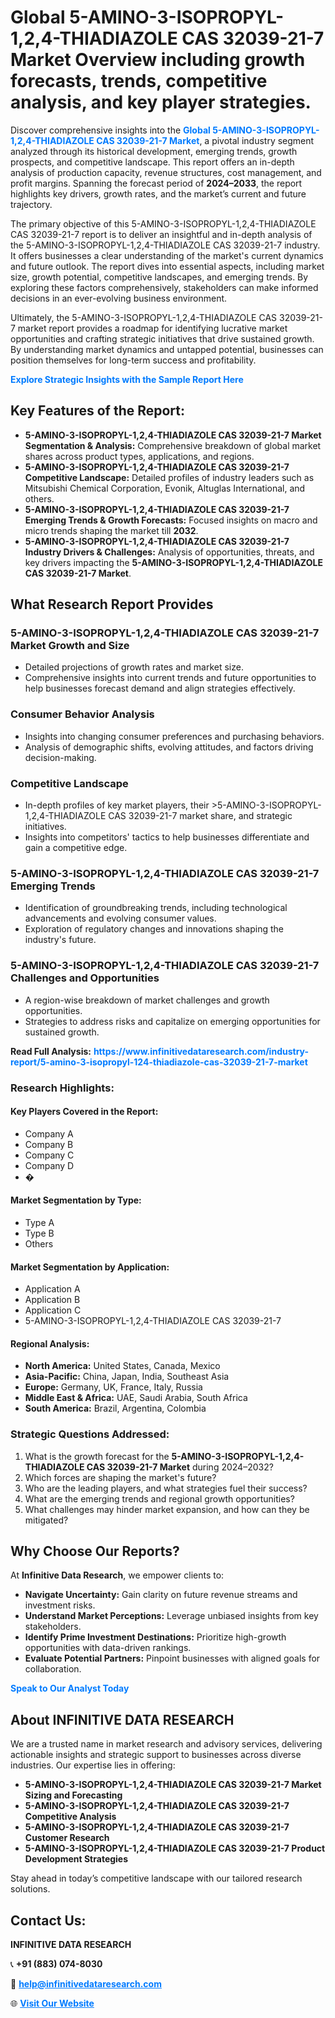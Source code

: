 <h1>Global 5-AMINO-3-ISOPROPYL-1,2,4-THIADIAZOLE CAS 32039-21-7 Market Overview including growth forecasts, trends, competitive analysis, and key player strategies.</h1>
<p>
Discover comprehensive insights into the 
<a href="https://www.infinitivedataresearch.com/industry-report/5-amino-3-isopropyl-124-thiadiazole-cas-32039-21-7-market" rel="dofollow" style="color: #007BFF; text-decoration: none;"><strong>Global 5-AMINO-3-ISOPROPYL-1,2,4-THIADIAZOLE CAS 32039-21-7 Market</strong></a>, a pivotal industry segment analyzed through its historical development, emerging trends, growth prospects, and competitive landscape. This report offers an in-depth analysis of production capacity, revenue structures, cost management, and profit margins. Spanning the forecast period of <strong>2024–2033</strong>, the report highlights key drivers, growth rates, and the market’s current and future trajectory.
</p>
<p>
The primary objective of this 5-AMINO-3-ISOPROPYL-1,2,4-THIADIAZOLE CAS 32039-21-7 report is to deliver an insightful and in-depth analysis of the 5-AMINO-3-ISOPROPYL-1,2,4-THIADIAZOLE CAS 32039-21-7 industry. It offers businesses a clear understanding of the market's current dynamics and future outlook. The report dives into essential aspects, including market size, growth potential, competitive landscapes, and emerging trends. By exploring these factors comprehensively, stakeholders can make informed decisions in an ever-evolving business environment.
</p>
<p>
Ultimately, the 5-AMINO-3-ISOPROPYL-1,2,4-THIADIAZOLE CAS 32039-21-7 market report provides a roadmap for identifying lucrative market opportunities and crafting strategic initiatives that drive sustained growth. By understanding market dynamics and untapped potential, businesses can position themselves for long-term success and profitability.
</p>
<p>
<a href="https://www.infinitivedataresearch.com/request-sample/reportId=107729" style="color: #007BFF; text-decoration: none;"><strong>Explore Strategic Insights with the Sample Report Here</strong></a>
</p>

<h2>Key Features of the Report:</h2>
<ul>
<li><strong>5-AMINO-3-ISOPROPYL-1,2,4-THIADIAZOLE CAS 32039-21-7 Market Segmentation & Analysis:</strong> Comprehensive breakdown of global market shares across product types, applications, and regions.</li>
<li><strong>5-AMINO-3-ISOPROPYL-1,2,4-THIADIAZOLE CAS 32039-21-7 Competitive Landscape:</strong> Detailed profiles of industry leaders such as Mitsubishi Chemical Corporation, Evonik, Altuglas International, and others.</li>
<li><strong>5-AMINO-3-ISOPROPYL-1,2,4-THIADIAZOLE CAS 32039-21-7 Emerging Trends & Growth Forecasts:</strong> Focused insights on macro and micro trends shaping the market till <strong>2032</strong>.</li>
<li><strong>5-AMINO-3-ISOPROPYL-1,2,4-THIADIAZOLE CAS 32039-21-7 Industry Drivers & Challenges:</strong> Analysis of opportunities, threats, and key drivers impacting the <strong>5-AMINO-3-ISOPROPYL-1,2,4-THIADIAZOLE CAS 32039-21-7 Market</strong>.</li>
</ul>

<h2>What Research Report Provides</h2>
<h3>5-AMINO-3-ISOPROPYL-1,2,4-THIADIAZOLE CAS 32039-21-7 Market Growth and Size</h3>
<ul>
<li>Detailed projections of growth rates and market size.</li>
<li>Comprehensive insights into current trends and future opportunities to help businesses forecast demand and align strategies effectively.</li>
</ul>

<h3>Consumer Behavior Analysis</h3>
<ul>
<li>Insights into changing consumer preferences and purchasing behaviors.</li>
<li>Analysis of demographic shifts, evolving attitudes, and factors driving decision-making.</li>
</ul>

<h3>Competitive Landscape</h3>
<ul>
<li>In-depth profiles of key market players, their >5-AMINO-3-ISOPROPYL-1,2,4-THIADIAZOLE CAS 32039-21-7 market share, and strategic initiatives.</li>
<li>Insights into competitors' tactics to help businesses differentiate and gain a competitive edge.</li>
</ul>

<h3>5-AMINO-3-ISOPROPYL-1,2,4-THIADIAZOLE CAS 32039-21-7 Emerging Trends</h3>
<ul>
<li>Identification of groundbreaking trends, including technological advancements and evolving consumer values.</li>
<li>Exploration of regulatory changes and innovations shaping the industry's future.</li>
</ul>

<h3>5-AMINO-3-ISOPROPYL-1,2,4-THIADIAZOLE CAS 32039-21-7 Challenges and Opportunities</h3>
<ul>
<li>A region-wise breakdown of market challenges and growth opportunities.</li>
<li>Strategies to address risks and capitalize on emerging opportunities for sustained growth.</li>
</ul>
<p><strong>Read Full Analysis:</strong> <a href="https://www.infinitivedataresearch.com/industry-report/5-amino-3-isopropyl-124-thiadiazole-cas-32039-21-7-market" rel="dofollow" style="color: #007BFF; text-decoration: none;"><strong>https://www.infinitivedataresearch.com/industry-report/5-amino-3-isopropyl-124-thiadiazole-cas-32039-21-7-market</strong></a></p>
<h3>Research Highlights:</h3>
<h4>Key Players Covered in the Report:</h4>
<ul><li>Company A</li><li>Company B</li><li>Company C</li><li>Company D</li><li>�</li></ul>
<h4>Market Segmentation by Type:</h4>
<ul><li>Type A</li><li>Type B</li><li>Others</li></ul>
<h4>Market Segmentation by Application:</h4>
<ul><li>Application A</li><li>Application B</li><li>Application C</li><li>5-AMINO-3-ISOPROPYL-1,2,4-THIADIAZOLE CAS 32039-21-7</li></ul>

<h4>Regional Analysis:</h4>
<ul>
<li><strong>North America:</strong> United States, Canada, Mexico</li>
<li><strong>Asia-Pacific:</strong> China, Japan, India, Southeast Asia</li>
<li><strong>Europe:</strong> Germany, UK, France, Italy, Russia</li>
<li><strong>Middle East & Africa:</strong> UAE, Saudi Arabia, South Africa</li>
<li><strong>South America:</strong> Brazil, Argentina, Colombia</li>
</ul>

<h3>Strategic Questions Addressed:</h3>
<ol>
<li>What is the growth forecast for the <strong>5-AMINO-3-ISOPROPYL-1,2,4-THIADIAZOLE CAS 32039-21-7 Market</strong> during 2024–2032?</li>
<li>Which forces are shaping the market's future?</li>
<li>Who are the leading players, and what strategies fuel their success?</li>
<li>What are the emerging trends and regional growth opportunities?</li>
<li>What challenges may hinder market expansion, and how can they be mitigated?</li>
</ol>

<h2>Why Choose Our Reports?</h2>
<p>At <strong>Infinitive Data Research</strong>, we empower clients to:</p>
<ul>
<li><strong>Navigate Uncertainty:</strong> Gain clarity on future revenue streams and investment risks.</li>
<li><strong>Understand Market Perceptions:</strong> Leverage unbiased insights from key stakeholders.</li>
<li><strong>Identify Prime Investment Destinations:</strong> Prioritize high-growth opportunities with data-driven rankings.</li>
<li><strong>Evaluate Potential Partners:</strong> Pinpoint businesses with aligned goals for collaboration.</li>
</ul>
<p><a href="https://www.infinitivedataresearch.com/industry-report/5-amino-3-isopropyl-124-thiadiazole-cas-32039-21-7-market" rel="dofollow" style="color: #007BFF; text-decoration: none;"><strong>Speak to Our Analyst Today</strong></a></p>

<h2>About INFINITIVE DATA RESEARCH</h2>
<p>We are a trusted name in market research and advisory services, delivering actionable insights and strategic support to businesses across diverse industries. Our expertise lies in offering:</p>
<ul>
<li><strong>5-AMINO-3-ISOPROPYL-1,2,4-THIADIAZOLE CAS 32039-21-7 Market Sizing and Forecasting</strong></li>
<li><strong>5-AMINO-3-ISOPROPYL-1,2,4-THIADIAZOLE CAS 32039-21-7 Competitive Analysis</strong></li>
<li><strong>5-AMINO-3-ISOPROPYL-1,2,4-THIADIAZOLE CAS 32039-21-7 Customer Research</strong></li>
<li><strong>5-AMINO-3-ISOPROPYL-1,2,4-THIADIAZOLE CAS 32039-21-7 Product Development Strategies</strong></li>
</ul>
<p>Stay ahead in today’s competitive landscape with our tailored research solutions.</p>

<h2>Contact Us:</h2>
<p><strong>INFINITIVE DATA RESEARCH</strong></p>
<p>📞 <strong>+91 (883) 074-8030</strong></p>
<p>📧 <strong><a href="mailto:help@infinitivedataresearch.com" style="color: #007BFF;">help@infinitivedataresearch.com</a></strong></p>
<p>🌐 <strong><a href="https://www.infinitivedataresearch.com" rel="dofollow" style="color: #007BFF;">Visit Our Website</a></strong></p>